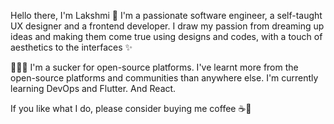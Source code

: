 Hello there, I'm Lakshmi 🥰 I'm a passionate software engineer, a self-taught UX designer and a frontend developer.
I draw my passion from dreaming up ideas and making them come true using designs and codes, with a touch of aesthetics to the interfaces ✨

☝🏻🤓 I'm a sucker for open-source platforms. I've learnt more from the open-source platforms and communities than anywhere else. I'm currently learning DevOps and Flutter. And React.

If you like what I do, please consider buying me coffee ☕️🐣

<!---
lxshmii/lxshmii is a ✨ special ✨ repository because its `README.md` (this file) appears on your GitHub profile.
You can click the Preview link to take a look at your changes.
--->
